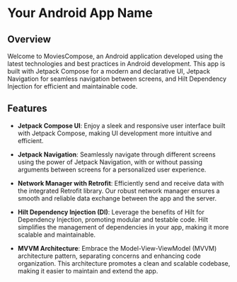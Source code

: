 # Your Android App Name

## Overview

Welcome to MoviesCompose, an Android application developed using the latest technologies and best practices in Android development. This app is built with Jetpack Compose for a modern and declarative UI, Jetpack Navigation for seamless navigation between screens, and Hilt Dependency Injection for efficient and maintainable code.

## Features

- **Jetpack Compose UI**: Enjoy a sleek and responsive user interface built with Jetpack Compose, making UI development more intuitive and efficient.

- **Jetpack Navigation**: Seamlessly navigate through different screens using the power of Jetpack Navigation, with or without passing arguments between screens for a personalized user experience.

- **Network Manager with Retrofit**: Efficiently send and receive data with the integrated Retrofit library. Our robust network manager ensures a smooth and reliable data exchange between the app and the server.

- **Hilt Dependency Injection (DI)**: Leverage the benefits of Hilt for Dependency Injection, promoting modular and testable code. Hilt simplifies the management of dependencies in your app, making it more scalable and maintainable.

- **MVVM Architecture**: Embrace the Model-View-ViewModel (MVVM) architecture pattern, separating concerns and enhancing code organization. This architecture promotes a clean and scalable codebase, making it easier to maintain and extend the app.

